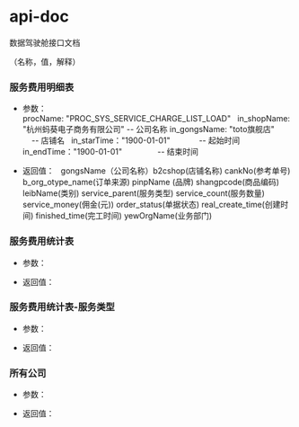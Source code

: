 # api-doc
数据驾驶舱接口文档


（名称，值，解释）

### 服务费用明细表

* 参数：  
procName: "PROC_SYS_SERVICE_CHARGE_LIST_LOAD"  
in_shopName: "杭州蚂葵电子商务有限公司"   -- 公司名称
in_gongsName: "toto旗舰店"               -- 店铺名  
in_starTime："1900-01-01"               -- 起始时间  
in_endTime："1900-01-01"                -- 结束时间  

* 返回值：  
gongsName（公司名称）b2cshop(店铺名称) cankNo(参考单号) b_org_otype_name(订单来源) pinpName (品牌)
shangpcode(商品编码) leibName(类别) service_parent(服务类型) service_count(服务数量) service_money(佣金(元))
order_status(单据状态) real_create_time(创建时间) finished_time(完工时间) yewOrgName(业务部门)

### 服务费用统计表
* 参数： 

* 返回值：  



### 服务费用统计表-服务类型
* 参数：  

* 返回值：  



### 所有公司
* 参数：  

* 返回值：  


